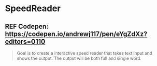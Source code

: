 # SpeedReader

## REF Codepen: https://codepen.io/andrewj117/pen/eYgZdXz?editors=0110

> Goal is to create a interactive speed reader that takes text input and shows the output. 
> The output will be both full and single word. 
